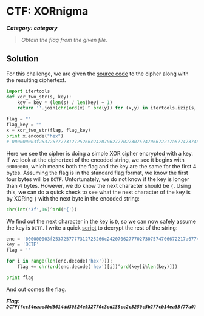 # CTF: XORnigma
***Category: category***
>*Obtain the flag from the given file.*
## Solution
For this challenge, we are given the [source code](xornigma.py) to the cipher along with the resulting ciphertext.
```python
import itertools
def xor_two_str(s, key):
	key = key * (len(s) / len(key) + 1)
	return ''.join(chr(ord(x) ^ ord(y)) for (x,y) in itertools.izip(s, key)) 

flag = "" 
flag_key = ""
x = xor_two_str(flag, flag_key)
print x.encode("hex")
# 000000003f2537257777312725266c24207062777027307574706672217a67747374642577263077777a3725762067747173377326716371272165722122677522746327743e
```
Here we see the cipher is doing a simple XOR cipher encrypted with a key. If we look at the ciphertext of the encoded string, we see it begins with `00000000`, which means both the flag and the key are the same for the first 4 bytes. Assuming the flag is in the standard flag format, we know the first four bytes will be `DCTF`. Unfortunately, we do not know if the key is longer than 4 bytes. However, we do know the next character should be `{`. Using this, we can do a quick check to see what the next character of the key is by XORing `{` with the next byte in the encoded string:
```python
chr(int('3f',16)^ord('{'))
```
We find out the next character in the key is `D`, so we can now safely assume the key is `DCTF`. I write a quick [script](solve.py) to decrypt the rest of the string:
```python
enc = '000000003f2537257777312725266c24207062777027307574706672217a67747374642577263077777a3725762067747173377326716371272165722122677522746327743e'
key = 'DCTF'
flag = ''

for i in range(len(enc.decode('hex'))):
    flag += chr(ord(enc.decode('hex')[i])^ord(key[i%len(key)]))

print flag
```
And out comes the flag.

***Flag: `DCTF{fcc34eaae8bd3614dd30324e932770c3ed139cc2c3250c5b277cb14ea33f77a0}`***
